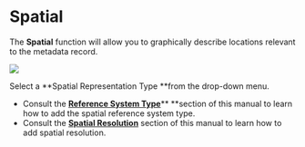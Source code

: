 # Spatial

The **Spatial** function will allow you to graphically describe locations relevant to the metadata record.

![](https://lh5.googleusercontent.com/vBulDG2bPjyGWqUH_YZWLcwdkSXVHsEkAWWAK3KeUQk-N2fAhRiRKddt74Gie32x6z-Ax8IADtU0xlFGpNmT34w7qQ43iNdVxyR-x41i7oALWtIQHeghgZB3Z5WdLCMpznXTwaod)

Select a **Spatial Representation Type **from the drop-down menu.

* Consult the [**Reference System Type**](/record/edit/spatial/reference-system-type.md)** **section of this manual to learn how to add the spatial reference system type.
* Consult the [**Spatial Resolution**](/record/edit/spatial/spatial-resolution.md) section of this manual to learn how to add spatial resolution.



